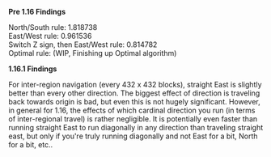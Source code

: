 **Pre 1.16 Findings**

North/South rule: 1.818738\
East/West rule: 0.961536\
Switch Z sign, then East/West rule: 0.814782\
Optimal rule: (WIP, Finishing up Optimal algorithm)


**1.16.1 Findings**

For inter-region navigation (every 432 x 432 blocks), straight East is slightly better than every other direction.
The biggest effect of direction is traveling back towards origin is bad, but even this is not hugely significant.
However, in general for 1.16, the effects of which cardinal direction you run (in terms of inter-regional travel) is rather negligible.
It is potentially even faster than running straight East to run diagonally in any direction than traveling straight east, but only if you're truly running diagonally and not East for a bit, North for a bit, etc.. 
